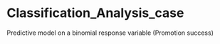 # Classification_Analysis_case
Predictive model on a binomial response variable (Promotion success)
